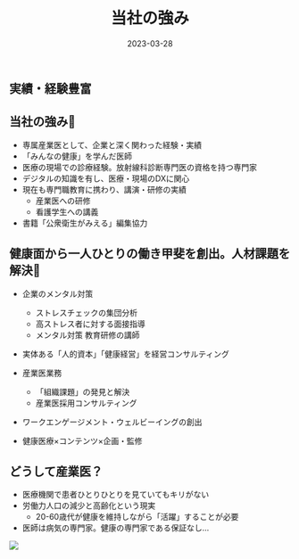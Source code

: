 ﻿---
title: "当社の強み"
date: 2023-03-28
weight: 2
showDate: false
thumbnailImagePosition: left
thumbnailImage: img/strength_icon_big.svg
summary: '臨床医の経験＋専属産業医の実績 ＝ 役立つ産業医'
---

## 実績・経験豊富

## 当社の強み:cherry_blossom:
- 専属産業医として、企業と深く関わった経験・実績
- 「みんなの健康」を学んだ医師
- 医療の現場での診療経験。放射線科診断専門医の資格を持つ専門家
- デジタルの知識を有し、医療・現場のDXに関心
- 現在も専門職教育に携わり、講演・研修の実績
  - 産業医への研修
  - 看護学生への講義
- 書籍「公衆衛生がみえる」編集協力

## 健康面から一人ひとりの働き甲斐を創出。人材課題を解決:tada:

<!-- 
キャリア開発を通して
組織を活性化する
コンサルティングファーム
根拠に基づく細やかな施策で、お客様と共に伴走。
一人ひとりの働き甲斐を創出するキャリア支援を軸に、
人材課題を解決いたします。 -->


- 企業のメンタル対策
  - ストレスチェックの集団分析
  - 高ストレス者に対する面接指導
  - メンタル対策 教育研修の講師
- 実体ある「人的資本」「健康経営」を経営コンサルティング

- 産業医業務
  - 「組織課題」の発見と解決
  - 産業医採用コンサルティング
- ワークエンゲージメント・ウェルビーイングの創出
- 健康医療×コンテンツ×企画・監修

## どうして産業医？

-   医療機関で患者ひとりひとりを見ていてもキリがない
- 労働力人口の減少と高齢化という現実
  - 20-60歳代が健康を維持しながら「活躍」することが必要
- 医師は病気の専門家。健康の専門家である保証なし…

![](https://source.unsplash.com/random/?nature/?q=75&w=750&auto=format&fit=crop)
